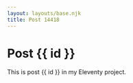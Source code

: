 ```yaml
---
layout: layouts/base.njk
title: Post 14418
---
```


# Post {{ id }}

This is post {{ id }} in my Eleventy project.
